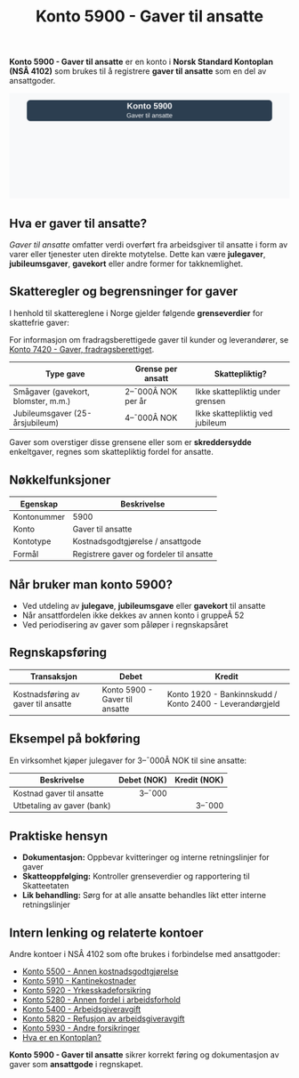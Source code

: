 ﻿---
title: "Konto 5900 - Gaver til ansatte"
seoTitle: "5900-gaver-til-ansatte"
description: '**Konto 5900 - Gaver til ansatte** er en konto i **Norsk Standard Kontoplan (NSÂ 4102)** som brukes til å registrere **gaver til ansatte** som en del av ansatt...'
---

**Konto 5900 - Gaver til ansatte** er en konto i **Norsk Standard Kontoplan (NSÂ 4102)** som brukes til å registrere **gaver til ansatte** som en del av ansattgoder.

![Illustrasjon av konto 5900 Gaver til ansatte](5900-gaver-til-ansatte-image.svg)

## Hva er gaver til ansatte?

*Gaver til ansatte* omfatter verdi overført fra arbeidsgiver til ansatte i form av varer eller tjenester uten direkte motytelse. Dette kan være **julegaver**, **jubileumsgaver**, **gavekort** eller andre former for takknemlighet.

## Skatteregler og begrensninger for gaver

I henhold til skattereglene i Norge gjelder følgende **grenseverdier** for skattefrie gaver:

For informasjon om fradragsberettigede gaver til kunder og leverandører, se [Konto 7420 - Gaver, fradragsberettiget](/blogs/kontoplan/7420-gaver-fradragsberettiget "Konto 7420 - Gaver, fradragsberettiget").

| Type gave                               | Grense per ansatt | Skattepliktig?                       |
|-----------------------------------------|-------------------|--------------------------------------|
| Smågaver (gavekort, blomster, m.m.)     | 2–¯000Â NOK per år  | Ikke skattepliktig under grensen     |
| Jubileumsgaver (25-årsjubileum)         | 4–¯000Â NOK         | Ikke skattepliktig ved jubileum      |

Gaver som overstiger disse grensene eller som er **skreddersydde** enkeltgaver, regnes som skattepliktig fordel for ansatte.

## Nøkkelfunksjoner

| Egenskap      | Beskrivelse                                                |
|---------------|------------------------------------------------------------|
| Kontonummer   | 5900                                                       |
| Konto         | Gaver til ansatte                                          |
| Kontotype     | Kostnadsgodtgjørelse / ansattgode                          |
| Formål        | Registrere gaver og fordeler til ansatte                   |

## Når bruker man konto 5900?

* Ved utdeling av **julegave**, **jubileumsgave** eller **gavekort** til ansatte
* Når ansattfordelen ikke dekkes av annen konto i gruppeÂ 52
* Ved periodisering av gaver som påløper i regnskapsåret

## Regnskapsføring

| Transaksjon                         | Debet                        | Kredit                      |
|-------------------------------------|------------------------------|-----------------------------|
| Kostnadsføring av gaver til ansatte | Konto 5900 - Gaver til ansatte | Konto 1920 - Bankinnskudd / Konto 2400 - Leverandørgjeld |

## Eksempel på bokføring

En virksomhet kjøper julegaver for 3–¯000Â NOK til sine ansatte:

| Beskrivelse                          | Debet (NOK) | Kredit (NOK) |
|--------------------------------------|-----------:|-------------:|
| Kostnad gaver til ansatte            |      3–¯000 |              |
| Utbetaling av gaver (bank)           |            |      3–¯000 |

## Praktiske hensyn

* **Dokumentasjon:** Oppbevar kvitteringer og interne retningslinjer for gaver
* **Skatteoppfølging:** Kontroller grenseverdier og rapportering til Skatteetaten
* **Lik behandling:** Sørg for at alle ansatte behandles likt etter interne retningslinjer

## Intern lenking og relaterte kontoer

Andre kontoer i NSÂ 4102 som ofte brukes i forbindelse med ansattgoder:

* [Konto 5500 - Annen kostnadsgodtgjørelse](/blogs/kontoplan/5500-annen-kostnadsgodtgjorelse "Konto 5500 - Annen kostnadsgodtgjørelse")
* [Konto 5910 - Kantinekostnader](/blogs/kontoplan/5910-kantinekostnader "Konto 5910 - Kantinekostnader")
* [Konto 5920 - Yrkesskadeforsikring](/blogs/kontoplan/5920-yrkesskadeforsikring "Konto 5920 - Yrkesskadeforsikring")
* [Konto 5280 - Annen fordel i arbeidsforhold](/blogs/kontoplan/5280-annen-fordel-i-arbeidsforhold "Konto 5280 - Annen fordel i arbeidsforhold")
* [Konto 5400 - Arbeidsgiveravgift](/blogs/kontoplan/5400-arbeidsgiveravgift "Konto 5400 - Arbeidsgiveravgift")
* [Konto 5820 - Refusjon av arbeidsgiveravgift](/blogs/kontoplan/5820-refusjon-av-arbeidsgiveravgift "Konto 5820 - Refusjon av arbeidsgiveravgift")
* [Konto 5930 - Andre forsikringer](/blogs/kontoplan/5930-andre-forsikringer "Konto 5930 - Andre forsikringer")
* [Hva er en Kontoplan?](/blogs/regnskap/hva-er-kontoplan "Hva er en Kontoplan? Komplett Guide til Kontoplaner i Norsk Regnskap")

**Konto 5900 - Gaver til ansatte** sikrer korrekt føring og dokumentasjon av gaver som **ansattgode** i regnskapet.






